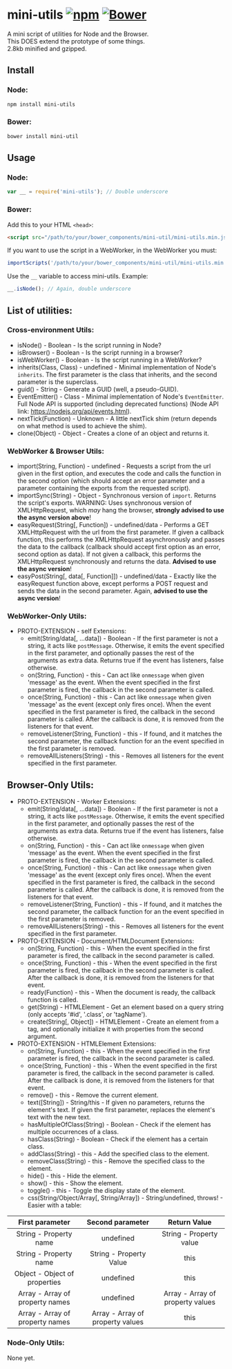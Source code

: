 # mini-utils [![npm](https://img.shields.io/npm/v/mini-utils.svg)](https://www.npmjs.com/package/mini-utils) [![Bower](https://img.shields.io/bower/v/mini-util.svg)](http://bower.io/search/?q=mini-util)
A mini script of utilities for Node and the Browser.<br>
This DOES extend the prototype of some things.<br>
2.8kb minified and gzipped.

## Install
### Node:
```bash
npm install mini-utils
```

### Bower:
```bash
bower install mini-util
```

## Usage
### Node:
```js
var __ = require('mini-utils'); // Double underscore
```

### Bower:
Add this to your HTML `<head>`:
```html
<script src="/path/to/your/bower_components/mini-util/mini-utils.min.js"></script>
```
If you want to use the script in a WebWorker, in the WebWorker you must:
```js
importScripts('/path/to/your/bower_components/mini-util/mini-utils.min.js');
```
Use the `__` variable to access mini-utils. Example:
```js
__.isNode(); // Again, double underscore
```

## List of utilities:

### Cross-environment Utils:
  * isNode() - Boolean - Is the script running in Node?
  * isBrowser() - Boolean - Is the script running in a browser?
  * isWebWorker() - Boolean - Is the script running in a WebWorker?
  * inherits(Class, Class) - undefined - Minimal implementation of Node's `inherits`. The first parameter is the class that inherits, and the second parameter is the superclass.
  * guid() - String - Generate a GUID (well, a pseudo-GUID).
  * EventEmitter() - Class - Minimal implementation of Node's `EventEmitter`. Full Node API is supported (including deprecated functions) (Node API link: https://nodejs.org/api/events.html).
  * nextTick(Function) - Unknown - A little nextTick shim (return depends on what method is used to achieve the shim).
  * clone(Object) - Object - Creates a clone of an object and returns it.

### WebWorker & Browser Utils:
  * import(String, Function) - undefined - Requests a script from the url given in the first option, and executes the code and calls the function in the second option (which should accept an error parameter and a parameter containing the exports from the requested script).
  * importSync(String) - Object - Synchronous version of `import`. Returns the script's exports. WARNING: Uses synchronous version of XMLHttpRequest, which *may* hang the browser, **strongly advised to use the async version above**!
  * easyRequest(String[, Function]) - undefined/data - Performs a GET XMLHttpRequest with the url from the first parameter. If given a callback function, this performs the XMLHttpRequest asynchronously and passes the data to the callback (callback should accept first option as an error, second option as data). If not given a callback, this performs the XMLHttpRequest synchronously and returns the data. **Advised to use the async version**!
  * easyPost(String[, data[, Function]]) - undefined/data - Exactly like the easyRequest function above, except performs a POST request and sends the data in the second parameter. Again, **advised to use the async version**!

### WebWorker-Only Utils:
  * PROTO-EXTENSION - self Extensions:
    * emit(String/data[, ...data]) - Boolean - If the first parameter is not a string, it acts like `postMessage`. Otherwise, it emits the event specified in the first parameter, and optionally passes the rest of the arguments as extra data. Returns true if the event has listeners, false otherwise.
    * on(String, Function) - this - Can act like `onmessage` when given 'message' as the event. When the event specified in the first parameter is fired, the callback in the second parameter is called.
    * once(String, Function) - this - Can act like `onmessage` when given 'message' as the event (except only fires once). When the event specified in the first parameter is fired, the callback in the second parameter is called. After the callback is done, it is removed from the listeners for that event.
    * removeListener(String, Function) - this - If found, and it matches the second parameter, the callback function for an the event specified in the first parameter is removed.
    * removeAllListeners(String) - this - Removes all listeners for the event specified in the first parameter.

## Browser-Only Utils:
  * PROTO-EXTENSION - Worker Extensions:
    * emit(String/data[, ...data]) - Boolean - If the first parameter is not a string, it acts like `postMessage`. Otherwise, it emits the event specified in the first parameter, and optionally passes the rest of the arguments as extra data. Returns true if the event has listeners, false otherwise.
    * on(String, Function) - this - Can act like `onmessage` when given 'message' as the event. When the event specified in the first parameter is fired, the callback in the second parameter is called.
    * once(String, Function) - this - Can act like `onmessage` when given 'message' as the event (except only fires once). When the event specified in the first parameter is fired, the callback in the second parameter is called. After the callback is done, it is removed from the listeners for that event.
    * removeListener(String, Function) - this - If found, and it matches the second parameter, the callback function for an the event specified in the first parameter is removed.
    * removeAllListeners(String) - this - Removes all listeners for the event specified in the first parameter.
  * PROTO-EXTENSION - Document/HTMLDocument Extensions:
    * on(String, Function) - this - When the event specified in the first parameter is fired, the callback in the second parameter is called.
    * once(String, Function) - this - When the event specified in the first parameter is fired, the callback in the second parameter is called. After the callback is done, it is removed from the listeners for that event.
    * ready(Function) - this - When the document is ready, the callback function is called.
    * get(String) - HTMLElement - Get an element based on a query string (only accepts '#id', '.class', or 'tagName').
    * create(String[, Object]) - HTMLElement - Create an element from a tag, and optionally initialize it with properties from the second argument.
  * PROTO-EXTENSION - HTMLElement Extensions:
    * on(String, Function) - this - When the event specified in the first parameter is fired, the callback in the second parameter is called.
    * once(String, Function) - this - When the event specified in the first parameter is fired, the callback in the second parameter is called. After the callback is done, it is removed from the listeners for that event.
    * remove() - this - Remove the current element.
    * text([String]) - String/this - If given no parameters, returns the element's text. If given the first parameter, replaces the element's text with the new text.
    * hasMultipleOfClass(String) - Boolean - Check if the element has multiple occurrences of a class.
    * hasClass(String) - Boolean - Check if the element has a certain class.
    * addClass(String) - this - Add the specified class to the element.
    * removeClass(String) - this - Remove the specified class to the element.
    * hide() - this - Hide the element.
    * show() - this - Show the element.
    * toggle() - this - Toggle the display state of the element.
    * css(String/Object/Array[, String/Array]) - String/undefined, throws! - Easier with a table:

|         First parameter         |         Second parameter         |            Return Value          |
|:-------------------------------:|:--------------------------------:|:--------------------------------:|
|      String - Property name     |             undefined            |       String - Property value    |
|      String - Property name     |      String - Property Value     |                this              |
|  Object - Object of properties  |             undefined            |                this              |
| Array - Array of property names |             undefined            | Array - Array of property values |
| Array - Array of property names | Array - Array of property values |                this              |

### Node-Only Utils:
None yet.
